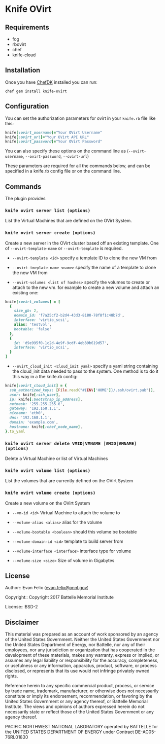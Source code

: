 # Knife OVirt

## Requirements
 * fog
 * rbovirt
 * chef
 * knife-cloud

## Installation

Once you have [ChefDK](https://downloads.chef.io/chefdk) installed you can run:

`chef gem install knife-ovirt`

## Configuration

You can set the authorization parameters for ovirt in your `knife.rb` file like this:

```ruby
knife[:ovirt_username]="Your OVirt Username"
knife[:ovirt_url]="Your OVirt API URL"
knife[:ovirt_password]="Your OVirt Password"
```
You can also specify these options on the command line as (`--ovirt-username`, `--ovirt-password`, `--ovirt-url`)

These parameters are required for all the commands below, and can be specified in a knife.rb config file or on the command line.

## Commands

The plugin provides

### `knife ovirt server list (options)`
List the Virtual Machines that are defined on the OVirt System.


### `knife ovirt server create (options)`
Create a new server in the OVirt cluster based off an existing template. One of `--ovirt-template-name` or `--ovirt-template` is required.

 * `--ovirt-template <id>` specify a template ID to clone the new VM from

 * `--ovirt-tmeplate-name <name>` specify the name of a template to clone the new VM from

 * `--ovirt-volumes <list of hashes>` specify the volumes to create or attach to the new vm. for example to create a new volume and attach an existing one:
 ```ruby
 knife[:ovirt_volumes] = [
   {
     size_gb: 2,
     domain_id: 'f7a25cf2-b2d4-43d3-8180-78f8f1c48b7d',
     interface: 'virtio_scsi',
     alias: 'testvol',
     bootable: 'false'
   },
   {
     id: 'd9e995f0-1c2d-4e9f-9cdf-4eb39b619d57',
     interface: 'virtio_scsi',
   }
 ]
 ```

 * `--ovirt_cloud_init <cloud_init yaml>` specify a yaml string containing the cloud_init data needed to pass to the system.  One method is to do it this way in a the knife.rb config:

 ```ruby
 knife[:ovirt_cloud_init] = {
   ssh_authorized_keys: [File.read("#{ENV['HOME']}/.ssh/ovirt.pub")],
   user: knife[:ssh_user],
   ip: knife[:bootstrap_ip_address],
   netmask: '255.255.255.0',
   gateway: '192.168.1.1',
   nicname: 'eth0',
   dns: '192.168.1.1',
   domain: 'example.com',
   hostname: knife[:chef_node_name],
 }.to_yaml
 ```

### `knife ovirt server delete VMID|VMNAME [VMID|VMNAME] (options)`

Delete a Virtual Machine or list of Virtual Machines

### `knife ovirt volume list (options)`

List the volumes that are currently defined on the OVirt System

### `knife ovirt volume create (options)`

Create a new volume on the OVirt System
 * `--vm-id <id>` Virtual Machine to attach the volume to

 * `--volume-alias <alias>` alias for the volume

 * `--volume-bootable <boolean>` should this volume be bootable

 * `--volume-domain-id <id>` template to build server from

 * `--volume-interface <interface>` interface type for volume

 * `--volume-size <size>` Size of volume in Gigabytes

## License

Author:: Evan Felix ([evan.felix@pnnl.gov](mailto:evan.felix@pnnl.gov))

Copyright:: Copyright 2017 Battelle Memorial Institute

License:: BSD-2

## Disclaimer

This material was prepared as an account of work sponsored by an agency of the United States Government.  Neither the United States Government nor the United States Department of Energy, nor Battelle, nor any of their employees, nor any jurisdiction or organization that has cooperated in the development of these materials, makes any warranty, express or implied, or assumes any legal liability or responsibility for the accuracy, completeness, or usefulness or any information, apparatus, product, software, or process disclosed, or represents that its use would not infringe privately owned rights.

Reference herein to any specific commercial product, process, or service by trade name, trademark, manufacturer, or otherwise does not necessarily constitute or imply its endorsement, recommendation, or favoring by the United States Government or any agency thereof, or Battelle Memorial Institute. The views and opinions of authors expressed herein do not necessarily state or reflect those of the United States Government or any agency thereof.

PACIFIC NORTHWEST NATIONAL LABORATORY
           operated by
            BATTELLE
            for the
UNITED STATES DEPARTMENT OF ENERGY
 under Contract DE-AC05-76RL01830

